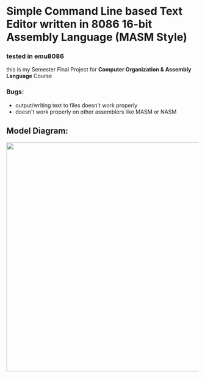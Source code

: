 # Simple Command Line based Text Editor written in 8086 16-bit Assembly Language (MASM Style)
### tested in emu8086

this is my Semester Final Project for **Computer Organization & Assembly Language** Course

### Bugs: 
- output/writing text to files doesn't work properly
- doesn't work properly on other assemblers like MASM or NASM

## Model Diagram:

<img src="https://github.com/uzairahmednasir/8086-asm-text-editor/blob/main/COAL%20MODEL%20DIAGRAM.jpeg" width="600">

